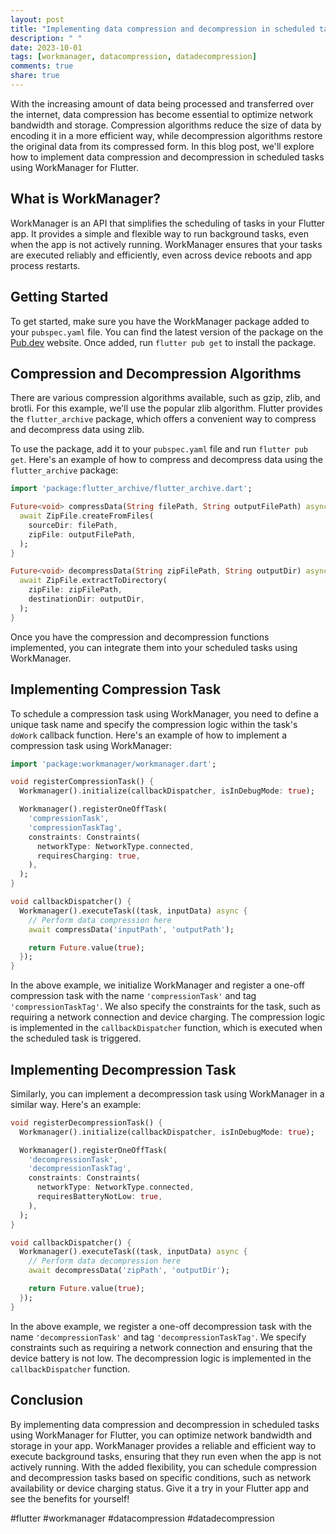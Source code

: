 ```yaml
---
layout: post
title: "Implementing data compression and decompression in scheduled tasks using WorkManager for Flutter"
description: " "
date: 2023-10-01
tags: [workmanager, datacompression, datadecompression]
comments: true
share: true
---
```


With the increasing amount of data being processed and transferred over the internet, data compression has become essential to optimize network bandwidth and storage. Compression algorithms reduce the size of data by encoding it in a more efficient way, while decompression algorithms restore the original data from its compressed form. In this blog post, we'll explore how to implement data compression and decompression in scheduled tasks using WorkManager for Flutter.

## What is WorkManager?

WorkManager is an API that simplifies the scheduling of tasks in your Flutter app. It provides a simple and flexible way to run background tasks, even when the app is not actively running. WorkManager ensures that your tasks are executed reliably and efficiently, even across device reboots and app process restarts.

## Getting Started

To get started, make sure you have the WorkManager package added to your `pubspec.yaml` file. You can find the latest version of the package on the [Pub.dev](https://pub.dev/packages/workmanager) website. Once added, run `flutter pub get` to install the package.

## Compression and Decompression Algorithms

There are various compression algorithms available, such as gzip, zlib, and brotli. For this example, we'll use the popular zlib algorithm. Flutter provides the `flutter_archive` package, which offers a convenient way to compress and decompress data using zlib.

To use the package, add it to your `pubspec.yaml` file and run `flutter pub get`. Here's an example of how to compress and decompress data using the `flutter_archive` package:

```dart
import 'package:flutter_archive/flutter_archive.dart';

Future<void> compressData(String filePath, String outputFilePath) async {
  await ZipFile.createFromFiles(
    sourceDir: filePath,
    zipFile: outputFilePath,
  );
}

Future<void> decompressData(String zipFilePath, String outputDir) async {
  await ZipFile.extractToDirectory(
    zipFile: zipFilePath,
    destinationDir: outputDir,
  );
}
```

Once you have the compression and decompression functions implemented, you can integrate them into your scheduled tasks using WorkManager.

## Implementing Compression Task

To schedule a compression task using WorkManager, you need to define a unique task name and specify the compression logic within the task's `doWork` callback function. Here's an example of how to implement a compression task using WorkManager:

```dart
import 'package:workmanager/workmanager.dart';

void registerCompressionTask() {
  Workmanager().initialize(callbackDispatcher, isInDebugMode: true);

  Workmanager().registerOneOffTask(
    'compressionTask',
    'compressionTaskTag',
    constraints: Constraints(
      networkType: NetworkType.connected,
      requiresCharging: true,
    ),
  );
}

void callbackDispatcher() {
  Workmanager().executeTask((task, inputData) async {
    // Perform data compression here
    await compressData('inputPath', 'outputPath');

    return Future.value(true);
  });
}
```

In the above example, we initialize WorkManager and register a one-off compression task with the name `'compressionTask'` and tag `'compressionTaskTag'`. We also specify the constraints for the task, such as requiring a network connection and device charging. The compression logic is implemented in the `callbackDispatcher` function, which is executed when the scheduled task is triggered.

## Implementing Decompression Task

Similarly, you can implement a decompression task using WorkManager in a similar way. Here's an example:

```dart
void registerDecompressionTask() {
  Workmanager().initialize(callbackDispatcher, isInDebugMode: true);

  Workmanager().registerOneOffTask(
    'decompressionTask',
    'decompressionTaskTag',
    constraints: Constraints(
      networkType: NetworkType.connected,
      requiresBatteryNotLow: true,
    ),
  );
}

void callbackDispatcher() {
  Workmanager().executeTask((task, inputData) async {
    // Perform data decompression here
    await decompressData('zipPath', 'outputDir');

    return Future.value(true);
  });
}
```

In the above example, we register a one-off decompression task with the name `'decompressionTask'` and tag `'decompressionTaskTag'`. We specify constraints such as requiring a network connection and ensuring that the device battery is not low. The decompression logic is implemented in the `callbackDispatcher` function.

## Conclusion

By implementing data compression and decompression in scheduled tasks using WorkManager for Flutter, you can optimize network bandwidth and storage in your app. WorkManager provides a reliable and efficient way to execute background tasks, ensuring that they run even when the app is not actively running. With the added flexibility, you can schedule compression and decompression tasks based on specific conditions, such as network availability or device charging status. Give it a try in your Flutter app and see the benefits for yourself!

#flutter #workmanager #datacompression #datadecompression